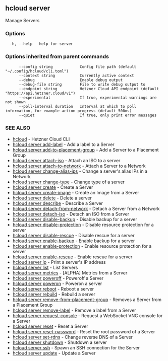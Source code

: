 ## hcloud server

Manage Servers

### Options

```
  -h, --help   help for server
```

### Options inherited from parent commands

```
      --config string            Config file path (default "~/.config/hcloud/cli.toml")
      --context string           Currently active context
      --debug                    Enable debug output
      --debug-file string        File to write debug output to
      --endpoint string          Hetzner Cloud API endpoint (default "https://api.hetzner.cloud/v1")
      --experimental             If true, experimental warnings are not shown
      --poll-interval duration   Interval at which to poll information, for example action progress (default 500ms)
      --quiet                    If true, only print error messages
```

### SEE ALSO

* [hcloud](hcloud.md)	 - Hetzner Cloud CLI
* [hcloud server add-label](hcloud_server_add-label.md)	 - Add a label to a Server
* [hcloud server add-to-placement-group](hcloud_server_add-to-placement-group.md)	 - Add a Server to a Placement Group
* [hcloud server attach-iso](hcloud_server_attach-iso.md)	 - Attach an ISO to a server
* [hcloud server attach-to-network](hcloud_server_attach-to-network.md)	 - Attach a Server to a Network
* [hcloud server change-alias-ips](hcloud_server_change-alias-ips.md)	 - Change a server's alias IPs in a Network
* [hcloud server change-type](hcloud_server_change-type.md)	 - Change type of a server
* [hcloud server create](hcloud_server_create.md)	 - Create a Server
* [hcloud server create-image](hcloud_server_create-image.md)	 - Create an Image from a Server
* [hcloud server delete](hcloud_server_delete.md)	 - Delete a server
* [hcloud server describe](hcloud_server_describe.md)	 - Describe a Server
* [hcloud server detach-from-network](hcloud_server_detach-from-network.md)	 - Detach a Server from a Network
* [hcloud server detach-iso](hcloud_server_detach-iso.md)	 - Detach an ISO from a Server
* [hcloud server disable-backup](hcloud_server_disable-backup.md)	 - Disable backup for a server
* [hcloud server disable-protection](hcloud_server_disable-protection.md)	 - Disable resource protection for a server
* [hcloud server disable-rescue](hcloud_server_disable-rescue.md)	 - Disable rescue for a server
* [hcloud server enable-backup](hcloud_server_enable-backup.md)	 - Enable backup for a server
* [hcloud server enable-protection](hcloud_server_enable-protection.md)	 - Enable resource protection for a server
* [hcloud server enable-rescue](hcloud_server_enable-rescue.md)	 - Enable rescue for a server
* [hcloud server ip](hcloud_server_ip.md)	 - Print a server's IP address
* [hcloud server list](hcloud_server_list.md)	 - List Servers
* [hcloud server metrics](hcloud_server_metrics.md)	 - [ALPHA] Metrics from a Server
* [hcloud server poweroff](hcloud_server_poweroff.md)	 - Poweroff a Server
* [hcloud server poweron](hcloud_server_poweron.md)	 - Poweron a server
* [hcloud server reboot](hcloud_server_reboot.md)	 - Reboot a server
* [hcloud server rebuild](hcloud_server_rebuild.md)	 - Rebuild a server
* [hcloud server remove-from-placement-group](hcloud_server_remove-from-placement-group.md)	 - Removes a Server from a Placement Group
* [hcloud server remove-label](hcloud_server_remove-label.md)	 - Remove a label from a Server
* [hcloud server request-console](hcloud_server_request-console.md)	 - Request a WebSocket VNC console for a Server
* [hcloud server reset](hcloud_server_reset.md)	 - Reset a Server
* [hcloud server reset-password](hcloud_server_reset-password.md)	 - Reset the root password of a Server
* [hcloud server set-rdns](hcloud_server_set-rdns.md)	 - Change reverse DNS of a Server
* [hcloud server shutdown](hcloud_server_shutdown.md)	 - Shutdown a server
* [hcloud server ssh](hcloud_server_ssh.md)	 - Spawn an SSH connection for the Server
* [hcloud server update](hcloud_server_update.md)	 - Update a Server
